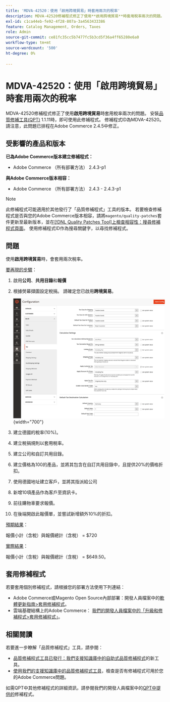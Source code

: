 ```yaml
---
title: 'MDVA-42520：使用「啟用跨境貿易」時套用兩次的稅率'
description: MDVA-42520修補程式修正了使用**啟用跨境貿易**時套用稅率兩次的問題。 安裝[Quality Patches Tool (QPT)](/help/announcements/adobe-commerce-announcements/magento-quality-patches-released-new-tool-to-self-serve-quality-patches.md) 1.1.11後，即可使用此修補程式。 修補程式ID為MDVA-42520。 請注意，此問題已排程在Adobe Commerce 2.4.5中修正。
exl-id: c1ca44eb-fe92-4f28-807a-3a4563433386
feature: Catalog Management, Orders, Taxes
role: Admin
source-git-commit: ce81fc35cc5b7477fc5b3cd5f36a4ff65280e6a0
workflow-type: tm+mt
source-wordcount: '500'
ht-degree: 0%

---
```


# MDVA-42520：使用「啟用跨境貿易」時套用兩次的稅率

MDVA-42520修補程式修正了使用&#x200B;**啟用跨境貿易**&#x200B;時套用稅率兩次的問題。 安裝[品質修補工具(QPT)](/help/announcements/adobe-commerce-announcements/magento-quality-patches-released-new-tool-to-self-serve-quality-patches.md) 1.1.11時，即可使用此修補程式。 修補程式ID為MDVA-42520。 請注意，此問題已排程在Adobe Commerce 2.4.5中修正。

## 受影響的產品和版本

**已為Adobe Commerce版本建立修補程式：**

* Adobe Commerce （所有部署方法） 2.4.3-p1

**與Adobe Commerce版本相容：**

* Adobe Commerce （所有部署方法） 2.4.3 - 2.4.3-p1

>[!NOTE]
>
>此修補程式可能適用於其他發行了「品質修補程式」工具的版本。 若要檢查修補程式是否與您的Adobe Commerce版本相容，請將`magento/quality-patches`套件更新至最新版本，並在[[!DNL Quality Patches Tool]上檢查相容性：搜尋修補程式頁面](https://devdocs.magento.com/quality-patches/tool.html#patch-grid)。 使用修補程式ID作為搜尋關鍵字，以尋找修補程式。

## 問題

使用&#x200B;**啟用跨境貿易**&#x200B;時，會套用兩次稅率。

<u>要再現的步驟</u>：

1. 啟用&#x200B;**公司**、**共用目錄**&#x200B;和&#x200B;**報價**
1. 根據熒幕擷圖設定稅捐。 請確定您已啟用&#x200B;**跨境貿易**。

   ![稅捐設定](/help/support-tools/patches-available-in-qpt-tool/assets/tax_settings_1.png){width="700"}

1. 建立德國的稅率(10%)。
1. 建立稅捐規則以套用稅率。
1. 建立公司和自訂共用目錄。
1. 建立價格為100的產品，並將其包含在自訂共用目錄中，且提供20%的價格折扣。
1. 使用德國地址建立客戶，並將其指派給公司
1. 新增10項產品作為客戶至資訊卡。
1. 前往購物車要求報價。
1. 在後端開啟此報價單，並嘗試新增額外10%的折扣。

<u>預期結果</u>：

報價小計（含稅）與報價總計（含稅） = $720

<u>實際結果</u>：

報價小計（含稅）與報價總計（含稅） = $649.50。

## 套用修補程式

若要套用個別修補程式，請根據您的部署方法使用下列連結：

* Adobe Commerce或Magento Open Source內部部署：開發人員檔案中的[軟體更新指南>套用修補程式](https://devdocs.magento.com/guides/v2.4/comp-mgr/patching/mqp.html)。
* 雲端基礎結構上的Adobe Commerce： [我們的開發人員檔案中的「升級和修補程式>套用修補程式」](https://devdocs.magento.com/cloud/project/project-patch.html)。

## 相關閱讀

若要進一步瞭解「品質修補程式」工具，請參閱：

* [品質修補程式工具已發行：我們支援知識庫中的自助式品質修補程式](/help/announcements/adobe-commerce-announcements/magento-quality-patches-released-new-tool-to-self-serve-quality-patches.md)的新工具。
* [使用我們的支援知識庫中的品質修補程式工具](/help/support-tools/patches-available-in-qpt-tool/check-patch-for-magento-issue-with-magento-quality-patches.md)，檢查是否有修補程式可用於您的Adobe Commerce問題。

如需QPT中其他修補程式的詳細資訊，請參閱我們的開發人員檔案中的[QPT中提供的](https://devdocs.magento.com/quality-patches/tool.html#patch-grid)修補程式。
